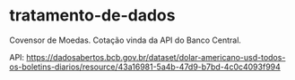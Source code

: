 # tratamento-de-dados
Covensor de Moedas.
Cotação vinda da API do Banco Central. 

 API: https://dadosabertos.bcb.gov.br/dataset/dolar-americano-usd-todos-os-boletins-diarios/resource/43a16981-5a4b-47d9-b7bd-4c0c4093f994
